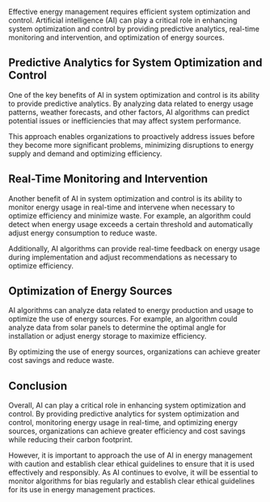 
Effective energy management requires efficient system optimization and control. Artificial intelligence (AI) can play a critical role in enhancing system optimization and control by providing predictive analytics, real-time monitoring and intervention, and optimization of energy sources.

Predictive Analytics for System Optimization and Control
--------------------------------------------------------

One of the key benefits of AI in system optimization and control is its ability to provide predictive analytics. By analyzing data related to energy usage patterns, weather forecasts, and other factors, AI algorithms can predict potential issues or inefficiencies that may affect system performance.

This approach enables organizations to proactively address issues before they become more significant problems, minimizing disruptions to energy supply and demand and optimizing efficiency.

Real-Time Monitoring and Intervention
-------------------------------------

Another benefit of AI in system optimization and control is its ability to monitor energy usage in real-time and intervene when necessary to optimize efficiency and minimize waste. For example, an algorithm could detect when energy usage exceeds a certain threshold and automatically adjust energy consumption to reduce waste.

Additionally, AI algorithms can provide real-time feedback on energy usage during implementation and adjust recommendations as necessary to optimize efficiency.

Optimization of Energy Sources
------------------------------

AI algorithms can analyze data related to energy production and usage to optimize the use of energy sources. For example, an algorithm could analyze data from solar panels to determine the optimal angle for installation or adjust energy storage to maximize efficiency.

By optimizing the use of energy sources, organizations can achieve greater cost savings and reduce waste.

Conclusion
----------

Overall, AI can play a critical role in enhancing system optimization and control. By providing predictive analytics for system optimization and control, monitoring energy usage in real-time, and optimizing energy sources, organizations can achieve greater efficiency and cost savings while reducing their carbon footprint.

However, it is important to approach the use of AI in energy management with caution and establish clear ethical guidelines to ensure that it is used effectively and responsibly. As AI continues to evolve, it will be essential to monitor algorithms for bias regularly and establish clear ethical guidelines for its use in energy management practices.
